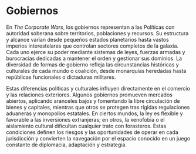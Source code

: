 # Gobiernos

En _The Corporate Wars_, los gobiernos representan a las Políticas con autoridad soberana sobre territorios, poblaciones y recursos. Su estructura y alcance varían desde pequeños estados planetarios hasta vastos imperios interestelares que controlan sectores completos de la galaxia. Cada uno ejerce su poder mediante sistemas de leyes, fuerzas armadas y burocracias dedicadas a mantener el orden y gestionar sus dominios. La diversidad de formas de gobierno refleja las circunstancias históricas y culturales de cada mundo o coalición, desde monarquías heredadas hasta repúblicas funcionales o dictaduras militares.

Estas diferencias políticas y culturales influyen directamente en el comercio y las relaciones exteriores. Algunos gobiernos promueven mercados abiertos, aplicando aranceles bajos y fomentando la libre circulación de bienes y capitales, mientras que otros se protegen tras rígidas regulaciones aduaneras y monopolios estatales. En ciertos mundos, la ley es flexible y favorable a las inversiones extranjeras; en otros, la xenofobia o el aislamiento cultural dificultan cualquier trato con forasteros. Estas condiciones definen los riesgos y las oportunidades de operar en cada jurisdicción y convierten la navegación por el espacio conocido en un juego constante de diplomacia, adaptación y estrategia.

